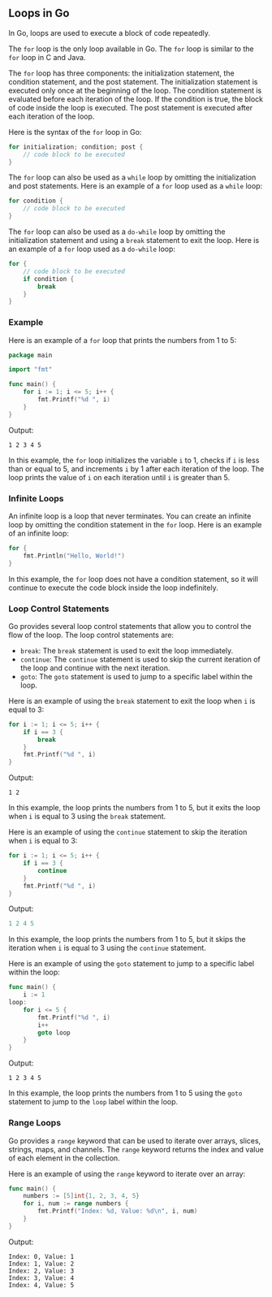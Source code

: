 ## Loops in Go

In Go, loops are used to execute a block of code repeatedly.

The `for` loop is the only loop available in Go. The `for` loop is similar to the `for` loop in C and Java.

The `for` loop has three components: the initialization statement, the condition statement, and the post statement. The initialization statement is executed only once at the beginning of the loop. The condition statement is evaluated before each iteration of the loop. If the condition is true, the block of code inside the loop is executed. The post statement is executed after each iteration of the loop.

Here is the syntax of the `for` loop in Go:

```go
for initialization; condition; post {
    // code block to be executed
}
```

The `for` loop can also be used as a `while` loop by omitting the initialization and post statements. Here is an example of a `for` loop used as a `while` loop:

```go
for condition {
    // code block to be executed
}
```

The `for` loop can also be used as a `do-while` loop by omitting the initialization statement and using a `break` statement to exit the loop. Here is an example of a `for` loop used as a `do-while` loop:

```go
for {
    // code block to be executed
    if condition {
        break
    }
}
```

### Example

Here is an example of a `for` loop that prints the numbers from 1 to 5:

```go
package main

import "fmt"

func main() {
    for i := 1; i <= 5; i++ {
        fmt.Printf("%d ", i)
    }
}
```

Output:

```
1 2 3 4 5
```

In this example, the `for` loop initializes the variable `i` to 1, checks if `i` is less than or equal to 5, and increments `i` by 1 after each iteration of the loop. The loop prints the value of `i` on each iteration until `i` is greater than 5.

### Infinite Loops

An infinite loop is a loop that never terminates. You can create an infinite loop by omitting the condition statement in the `for` loop. Here is an example of an infinite loop:

```go
for {
    fmt.Println("Hello, World!")
}
```

In this example, the `for` loop does not have a condition statement, so it will continue to execute the code block inside the loop indefinitely.

### Loop Control Statements

Go provides several loop control statements that allow you to control the flow of the loop. The loop control statements are:

- `break`: The `break` statement is used to exit the loop immediately.
- `continue`: The `continue` statement is used to skip the current iteration of the loop and continue with the next iteration.
- `goto`: The `goto` statement is used to jump to a specific label within the loop.

Here is an example of using the `break` statement to exit the loop when `i` is equal to 3:

```go
for i := 1; i <= 5; i++ {
    if i == 3 {
        break
    }
    fmt.Printf("%d ", i)
}
```

Output:

```
1 2
```

In this example, the loop prints the numbers from 1 to 5, but it exits the loop when `i` is equal to 3 using the `break` statement.

Here is an example of using the `continue` statement to skip the iteration when `i` is equal to 3:

```go
for i := 1; i <= 5; i++ {
    if i == 3 {
        continue
    }
    fmt.Printf("%d ", i)
}
```

Output:

```go
1 2 4 5
```

In this example, the loop prints the numbers from 1 to 5, but it skips the iteration when `i` is equal to 3 using the `continue` statement.

Here is an example of using the `goto` statement to jump to a specific label within the loop:

```go
func main() {
    i := 1
loop:
    for i <= 5 {
        fmt.Printf("%d ", i)
        i++
        goto loop
    }
}
```

Output:

```
1 2 3 4 5
```

In this example, the loop prints the numbers from 1 to 5 using the `goto` statement to jump to the `loop` label within the loop.

### Range Loops

Go provides a `range` keyword that can be used to iterate over arrays, slices, strings, maps, and channels. The `range` keyword returns the index and value of each element in the collection.

Here is an example of using the `range` keyword to iterate over an array:

```go
func main() {
    numbers := [5]int{1, 2, 3, 4, 5}
    for i, num := range numbers {
        fmt.Printf("Index: %d, Value: %d\n", i, num)
    }
}
```

Output:

```
Index: 0, Value: 1
Index: 1, Value: 2
Index: 2, Value: 3
Index: 3, Value: 4
Index: 4, Value: 5
```
